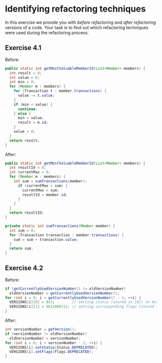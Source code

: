 # Identifying refactoring techniques

In this exercise we provide you with _before refactoring_ and _after refactoring_ versions of a code. Your task is to find out which refactoring techniques were used during the refactoring process.

## Exercise 4.1

Before:

```java
public static int getMostValuableMemberId(List<Member> members) {
  int result = 0;
  int value = 0;
  int min = 0;
  for (Member m : members) {
    for (Transaction t : member.transactions) {
      value -= t.value;
    }
    if (min < value) {
      continue;
    } else {
      min = value;
      result = m.id;
    }
    value = 0;
  }
  return result;
}
```

After:

```java
public static int getMostValuableMemberId(List<Member> members) {
  int resultId = 0;
  int currentMax = 0;
  for (Member m : members) {
    int sum = sumTransactions(member);
      if (currentMax < sum) {
        currentMax = sum;
        resultId = member.id;
      }
    }
  }
  return resultId;
}

private static int sumTransactions(Member member) {
  int sum = 0;
  for (Transaction transaction : member.transactions) {
    sum = sum + transaction.value;
  }
  return sum;
}
```

## Exercise 4.2

Before:

```java
if (getCurrentlyUsedVersionNumber() != oldVersionNumber)
  oldVersionNumber = getCurrentlyUsedVersionNumber();
for (int i = 0; i < getCurrentlyUsedVersionNumber() - 1; ++i) {
  VERSIONS[i][0] = 0x3;        // setting status (stored in [0]) to 0x3 (DEPRECATED)
  VERSIONS[i][1] = 0b11000111; // setting corresponding flags (stored in [1])
}
```

After:

```java
int versionNumber = getVersion();
if (versionNumber != oldVersionNumber)
  oldVersionNumber = versionNumber;
for (int i = 0; i < versionNumber - 1; ++i) {
  VERSIONS[i].setStatus(Status.DEPRECATED);
  VERSIONS[i].setFlags(Flags.DEPRECATED);
}
```
